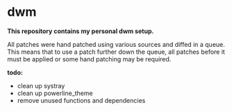dwm
=====
**This repository contains my personal dwm setup.**


All patches were hand patched using various sources and diffed in a queue. This means that to use a patch further down the queue, all patches before it must be applied or some hand patching may be required.


**todo:**
* clean up systray
* clean up powerline_theme
* remove unused functions and dependencies
